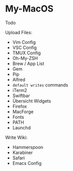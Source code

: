 # My-MacOS

Todo

Upload Files:
* Vim Config
* VSC Config
* TMUX Config
* Oh-My-ZSH
* Brew / App List
* Gem
* Pip
* Alfred
* `default writes` commands
* iTerm2
* Swiftbar
* Übersicht Widgets
* Firefox
* MacForge
* Fonts
* PATH
* Launchd

Write Wiki:
* Hammerspoon
* Karabiner
* Safari
* Emacs Config

